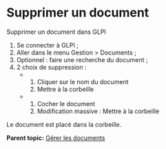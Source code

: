 Supprimer un document
=====================

Supprimer un document dans GLPI

1.  Se connecter à GLPI ;
2.  Aller dans le menu Gestion \> Documents ;
3.  Optionnel : faire une recherche du document ;
4.  2 choix de suppression :
    -   1.  Cliquer sur le nom du document
        2.  Mettre à la corbeille

    -   1.  Cocher le document
        2.  Modification massive : Mettre à la corbeille

Le document est placé dans la corbeille.

**Parent topic:** [Gérer les
documents](../glpi/management_document.html "Les documents sont gérés depuis le menu Gestion > Documents")
